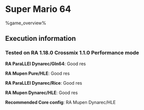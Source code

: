 # Super Mario 64 

%game_overview%

## Execution information

### Tested on RA 1.18.0 Crossmix 1.1.0 Performance mode

**RA ParaLLEl Dynarec/Gln64**: Good res

**RA Mupen Pure/HLE**: Good res

**RA ParaLLEl Dynarec/Rice**: Good res

**RA Mupen Dynarec/HLE**: Good res

**Recommended Core config**: RA Mupen Dynarec/HLE